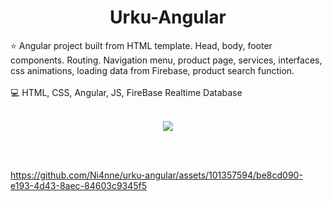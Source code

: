 
<h1 align="center"> Urku-Angular </h1>

:star: Angular project built from HTML template. Head, body, footer components. Routing. Navigation menu, product page, services, interfaces, css animations, loading data from Firebase, product search function.<br><br>
:computer: HTML, CSS, Angular, JS, FireBase Realtime Database <br> <br>

<p align="center"><img src="https://img.shields.io/badge/STATUS-TERMINADO-green"></p>
<br><br>

https://github.com/Ni4nne/urku-angular/assets/101357594/be8cd090-e193-4d43-8aec-84603c9345f5
